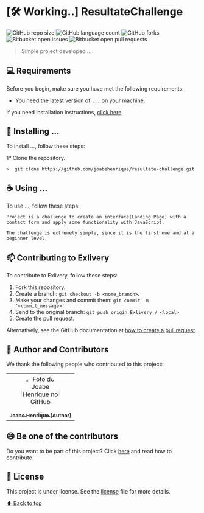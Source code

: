 # [:hammer_and_wrench: Working..] ResultateChallenge

![GitHub repo size](https://img.shields.io/github/repo-size/joabehenrique/resultate-challenge?style=flat)
![GitHub language count](https://img.shields.io/github/languages/count/joabehenrique/resultate-challenge?style=flat)
![GitHub forks](https://img.shields.io/github/forks/joabehenrique/resultate-challenge?style=flat)
![Bitbucket open issues](https://img.shields.io/bitbucket/issues/joabehenrique/resultate-challenge?style=flat)
![Bitbucket open pull requests](https://img.shields.io/bitbucket/pr-raw/joabehenrique/resultate-challenge?style=flat)

> Simple project developed ...

## 💻 Requirements

Before you begin, make sure you have met the following requirements:

- You need the latest version of `...` on your machine.

If you need installation instructions, [click here]("...").

## 🚀 Installing ...

To install ..., follow these steps:

1º Clone the repository.

```
>  git clone https://github.com/joabehenrique/resultate-challenge.git
```

## ☕ Using ...

To use ..., follow these steps:

```
Project is a challenge to create an interface(Landing Page) with a contact form and apply some functionality with JavaScript.

The challenge is extremely simple, since it is the first one and at a beginner level.
```

## 📫 Contributing to Exlivery

To contribute to Exlivery, follow these steps:

1. Fork this repository.
2. Create a branch: `git checkout -b <nome_branch>`.
3. Make your changes and commit them: `git commit -m '<commit_message>'`
4. Send to the original branch: `git push origin Exlivery / <local>`
5. Create the pull request.

Alternatively, see the GitHub documentation at [how to create a pull request](https://help.github.com/en/github/collaborating-with-issues-and-pull-requests/creating-a-pull-request)..

## 🤝 Author and Contributors

We thank the following people who contributed to this project:

<table>
  <tr>
    <td align="center">
      <a href="https://github.com/joabehenrique">
        <img src="https://avatars3.githubusercontent.com/u/64988299" width="100px" style="border-radius: 90px" alt="Foto do Joabe Henrique no GitHub"/><br>
        <sub>
          <b>Joabe Henrique [Author]</b>
        </sub>
      </a>
    </td>
  </tr>
</table>

## 😄 Be one of the contributors<br>

Do you want to be part of this project? Click [here](https://github.com/joabehenrique/resultate-challenge/blob/main/CONTRIBUTING.md) and read how to contribute.

## 📝 License

This project is under license. See the [license](https://github.com/joabehenrique/resultate-challenge/blob/main/LICENSE.md) file for more details.

[⬆ Back to top](#ResultateChallenge)<br>
